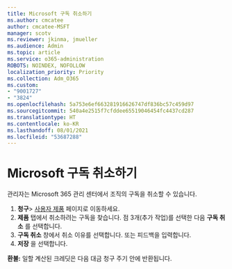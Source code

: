 ```yaml
---
title: Microsoft 구독 취소하기
ms.author: cmcatee
author: cmcatee-MSFT
manager: scotv
ms.reviewer: jkinma, jmueller
ms.audience: Admin
ms.topic: article
ms.service: o365-administration
ROBOTS: NOINDEX, NOFOLLOW
localization_priority: Priority
ms.collection: Adm_O365
ms.custom:
- "9001727"
- "3824"
ms.openlocfilehash: 5a753e6ef663281916626747df836bc57c459d97
ms.sourcegitcommit: 540a4e2515f7cfddee65519046454fc4437cd287
ms.translationtype: HT
ms.contentlocale: ko-KR
ms.lasthandoff: 08/01/2021
ms.locfileid: "53687288"
---
```

# <a name="cancel-your-microsoft-subscription"></a>Microsoft 구독 취소하기

관리자는 Microsoft 365 관리 센터에서 조직의 구독을 취소할 수 있습니다. 

1. **청구**\> [사용자 제품](https://go.microsoft.com/fwlink/p/?linkid=842054) 페이지로 이동하세요.
2. **제품** 탭에서 취소하려는 구독을 찾습니다. 점 3개(추가 작업)를 선택한 다음 **구독 취소** 를 선택합니다.
3. **구독 취소** 창에서 취소 이유를 선택합니다. 또는 피드백을 입력합니다.
4. **저장** 을 선택합니다.

**환불:** 일할 계산된 크레딧은 다음 대금 청구 주기 안에 반환됩니다.